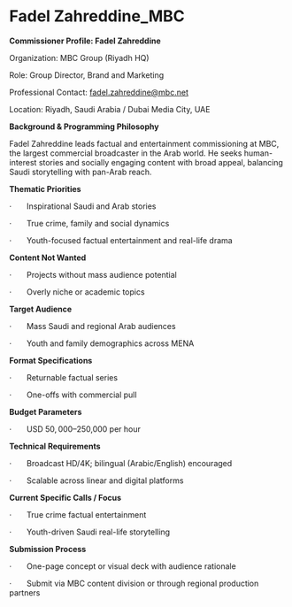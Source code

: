 # Fadel Zahreddine_MBC

**Commissioner Profile: Fadel Zahreddine**

Organization: MBC Group (Riyadh HQ)

Role: Group Director, Brand and Marketing

Professional Contact: fadel.zahreddine@mbc.net

Location: Riyadh, Saudi Arabia / Dubai Media City, UAE

**Background & Programming Philosophy**

Fadel Zahreddine leads factual and entertainment commissioning at MBC, the largest commercial broadcaster in the Arab world. He seeks human-interest stories and socially engaging content with broad appeal, balancing Saudi storytelling with pan-Arab reach.

**Thematic Priorities**

·       Inspirational Saudi and Arab stories

·       True crime, family and social dynamics

·       Youth-focused factual entertainment and real-life drama

**Content Not Wanted**

·       Projects without mass audience potential

·       Overly niche or academic topics

**Target Audience**

·       Mass Saudi and regional Arab audiences

·       Youth and family demographics across MENA

**Format Specifications**

·       Returnable factual series

·       One-offs with commercial pull

**Budget Parameters**

·       USD $50,000–$250,000 per hour

**Technical Requirements**

·       Broadcast HD/4K; bilingual (Arabic/English) encouraged

·       Scalable across linear and digital platforms

**Current Specific Calls / Focus**

·       True crime factual entertainment

·       Youth-driven Saudi real-life storytelling

**Submission Process**

·       One-page concept or visual deck with audience rationale

·       Submit via MBC content division or through regional production partners